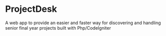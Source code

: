 # ProjectDesk
 A web app to provide an easier and faster way for discovering and handling senior final year projects built with Php/CodeIgniter
